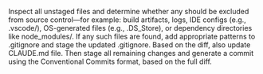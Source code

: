 Inspect all unstaged files and determine whether any should be excluded from source control—for example: build artifacts, logs, IDE configs (e.g., .vscode/), OS-generated files (e.g., .DS_Store), or dependency directories like node_modules/.
If any such files are found, add appropriate patterns to .gitignore and stage the updated .gitignore.
Based on the diff, also update CLAUDE.md file.
Then stage all remaining changes and generate a commit using the Conventional Commits format, based on the full diff.
